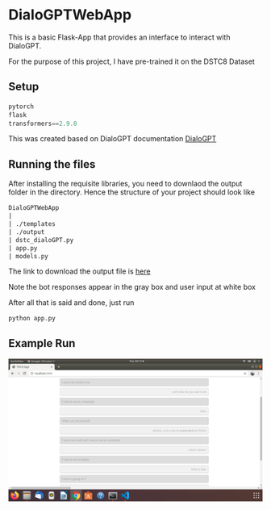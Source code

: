 # DialoGPTWebApp

This is a basic Flask-App that provides an interface to interact with DialoGPT.

For the purpose of this project, I have pre-trained it on the DSTC8 Dataset

## Setup

```python
pytorch
flask
transformers==2.9.0
```

This was created based on DialoGPT documentation [DialoGPT](https://github.com/microsoft/DialoGPT)

## Running the files

After installing the requisite libraries, you need to downlaod the output folder in the directory. 
Hence the structure of your project should look like
```
DialoGPTWebApp
|
| ./templates
| ./output
| dstc_dialoGPT.py
| app.py
| models.py
```

The link to download the output file is [here]()

Note the bot responses appear in the gray box and user input at white box

After all that is said and done, just run
```python
python app.py
```

## Example Run
![screenshot](img/screenshot.png)
